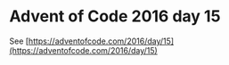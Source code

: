 # Advent of Code 2016 day 15

See [https://adventofcode.com/2016/day/15](https://adventofcode.com/2016/day/15)

